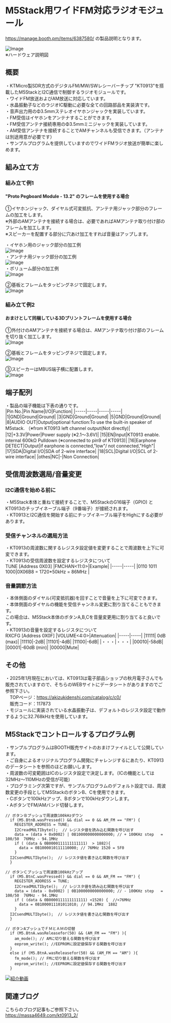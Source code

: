 # M5Stack用ワイドFM対応ラジオモジュール
https://manage.booth.pm/items/6387580/ の製品説明となります。  

![Image](https://github.com/user-attachments/assets/568a3024-8545-4302-8e9c-567f6165033c)  
※ハードウェア説明図  

## 概要
・KTMicro製SDR方式のデジタルFM/MW/SWレシーバーチップ "KT0913"を搭載したM5StackとI2C通信で制御するラジオモジュールです。  
・ワイドFM放送およびAM放送に対応しています。  
・水晶振動子などのラジオIC駆動に必要な全ての回路部品を実装済です。  
・音声出力用のΦ3.5mmステレオイヤホンジャックを実装しています。  
・FM受信はイヤホンをアンテナすることができます。  
・FM受信アンテナ接続専用のΦ3.5mmミニジャックを実装しています。  
・AM受信アンテナを接続することでAMチャンネルも受信できます。（アンテナは別途用意が必要です）  
・サンプルプログラムを提供していますのでワイドFMラジオ放送が簡単に楽しめます。  

## 組み立て方
### 組み立て例1
#### "Proto Pegboard Module - 13.2" のフレームを使用する場合
①イヤホンジャック、ダイヤル式可変抵抗、アンテナ用ジャック部分のフレームの加工をします。  
※外部のAMアンテナを接続する場合は、必要であればAMアンテナ取り付け部のフレームを加工します。  
※スピーカーを配置する部分に穴あけ加工をすれば音量はアップします。

・イヤホン用のジャック部分の加工例  
![Image](https://github.com/user-attachments/assets/dd5fa7c8-73ca-4188-a5f5-d5eb1687c0e3)  
・アンテナ用ジャック部分の加工例  
![Image](https://github.com/user-attachments/assets/b3670c72-bcb9-45a0-8d43-509095031c6a)  
・ボリューム部分の加工例  
![Image](https://github.com/user-attachments/assets/dfe2ef9e-3366-42d7-9cb3-f686de6fe858)  

②基板とフレームをタッピングネジで固定します。  
![Image](https://github.com/user-attachments/assets/578d076c-d022-4de9-aa6c-fdab14ce0194)  

### 組み立て例2
#### おまけとして同梱している3Dプリントフレームを使用する場合  
①外付けのAMアンテナを接続する場合は、AMアンテナ取り付け部のフレームを切り抜く加工します。  
![Image](https://github.com/user-attachments/assets/ab077d64-b992-43eb-93bc-1f38736c34f5)  

②基板とフレームをタッピングネジで固定します。  
![Image](https://github.com/user-attachments/assets/07fae77c-9b94-43bc-b874-0560126bc029)  

③スピーカーはMBUS端子横に配置します。  
![Image](https://github.com/user-attachments/assets/e2f3fe49-db33-4da1-aa18-fce9e075b6ea)  

## 端子配列
・製品の端子機能は下表の通りです。  
|Pin No.|Pin Name|I/O|Function|
|-----|-----|-----|-----|
|1|GND|Ground|Ground|
|3|GND|Ground|Ground|
|5|GND|Ground|Ground|
|8|AUDIO OUT|Output|optional function:To use the built-in speaker of M5stack. （※from KT0913 left channel output(Not directly)|
|12|+3.3V|Power|Power supply (※2.1～3.6V)|
|15|EN|Input|KT0913 enable. internal 600kΩ Pulldown (※connected to pin9 of KT0913)|
|16|Earphone DETECT|Output|if earphone is connected,"low"/ not connected,"High"|
|17|SDA|Digital I/O|SDA of 2-wire interface|
|18|SCL|Digital I/O|SCL of 2-wire interface|
|othes|NC|-|Non Connection|

## 受信周波数選局/音量変更
### I2C通信を始める前に
・M5Stack本体と重ねて接続することで、M5StackのG16端子（GPIO) とKT0913のチップイネーブル端子（9番端子）が接続されます。  
・KT0913とI2C通信を開始する前にチップイネーブル端子をHighにする必要があります。  

### 受信チャンネルの選局方法
・KT0913の周波数に関するレジスタ設定値を変更することで周波数を上下に可変できます。  
・KT0913の受信周波数を設定するレジスタについて  
TUNE [Address 0X03]
|FMCHAN<11:0>|Example|
|-----|-----|
|0110 1011 1000|0X06B8 = 1720*50kHz = 86MHz |

### 音量調節方法
・本体側面のダイヤル(可変抵抗器)を回すことで音量を上下に可変できます。  
・本体側面のダイヤルの機能を受信チャンネル変更に割り当てることもできます。  
  この場合は、M5Stack本体のボタンA,B,Cを音量変更用に割り当てると良いです。  
・KT0913の音量を設定するレジスタについて  
RXCFG [Address 0X0F]
|VOLUME<4:0>|Attenuation|
|-----|-----|
|11111| 0dB (max)|
|11110|-2dB|
|11101|-4dB|
|11100|-6dB|
|・・・|・・・|
|00010|-58dB|
|00001|-60dB (min)|
|00000|Mute|

## その他
・2025年1月現在においては、KT0913は電子部品ショップの秋月電子さんでも販売されていますので、そちらのWEBサイトにデータシートがありますのでご参照下さい。  
　TOPページ：https://akizukidenshi.com/catalog/c/c0/  
　販売コード：117873  
・モジュールに実装されている水晶振動子は、デフォルトのレジスタ設定で動作するように32.768kHzを使用しています。

## M5Stackでコントロールするプログラム例
・サンプルプログラムはBOOTH販売サイトのおまけファイルとして公開しています。  
・ご自身によるオリジナルプログラム開発にチャレンジするにあたり、KT0913のデータシートを参照のほどお願いします。  
・周波数の可変範囲はICのレジスタ設定で決定します。（ICの機能としては32MHz～110MHzの受信が可能）  
・プログラミング次第ですが、サンプルプログラムのデフォルト設定では、周波数変更の手段としてM5StackのボタンB、Cを使用できます。  
・Cボタンで100kHzアップ、Bボタンで100kHzダウンします。  
・AボタンでFM/AMバンド切替します。
```
// ボタンＢプッシュで周波数100kHzダウン
  if (M5.BtnB.wasPressed() && dial == 0 && AM_FM == "FM") {
    REGISTER_ADDRESS = TUNE;
    I2CreadMULTIbyte();  // レジスタ値を読み込む関数を呼び出す
    data = (data + 0x0002) | 0B1000000000000000; // + 100KHz step   = 100/50  76MHz - 94.1MHz
    if ( (data & 0B0000111111111111)  > 1882){
      data = 0B1000010111110000; // 76MHz 1520 = 5F0
    }
  I2CsendMULTIbyte();  // レジスタ値を書き込む関数を呼び出す
  }

// ボタンＣプッシュで周波数100kHzアップ
  if (M5.BtnC.wasPressed() && dial == 0 && AM_FM == "FM") {
    REGISTER_ADDRESS = TUNE;
    I2CreadMULTIbyte();  // レジスタ値を読み込む関数を呼び出す
    data = (data - 0x0002) | 0B1000000000000000; // - 100KHz step   = 100/50  76MHz - 94.1MHz
    if ( (data & 0B0000111111111111) <1520) {  //<76MHz
      data = 0B1000011101011010; // 94.1MHz  1882
    }
  I2CsendMULTIbyte();  // レジスタ値を書き込む関数を呼び出す
  }

// ボタンAプッシュでＦＭとＡＭの切替
  if (M5.BtnA.wasReleasefor(50) && (AM_FM == "FM") ){
    am_mode(); // AMに切り替える関数を呼び出す
    eeprom_write(); //EEPROMに設定値保存する関数を呼び出す
  }
  else if (M5.BtnA.wasReleasefor(50) && (AM_FM == "AM") ){
    fm_mode(); // FMに切り替える関数を呼び出す
    eeprom_write(); //EEPROMに設定値保存する関数を呼び出す 
  }
```

[![紹介動画]()](https://youtu.be/vZIJL4G87UQ)

## 関連ブログ  
こちらのブログ記事もご参照下さい。  
https://massa4649.com/kt0913_2/  

